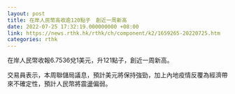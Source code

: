```yaml
---
layout: post
title: 在岸人民幣高收逾120點子　創近一周新高
date: 2022-07-25 17:32:19.000000000 +08:00
link: https://news.rthk.hk/rthk/ch/component/k2/1659265-20220725.htm
categories: rthk
---
```


在岸人民幣收報6.7536兌1美元，升121點子，創近一周新高。

交易員表示，本周聯儲局議息，預計美元將保持強勁，加上內地疫情反覆為經濟帶來不確定性，預計人民幣將震盪偏弱。
